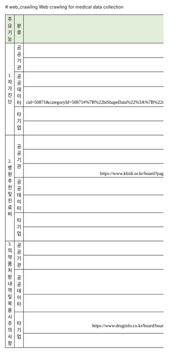 <!DOCTYPE html PUBLIC "-//W3C//DTD HTML 4.01//EN" "http://www.w3.org/TR/html4/strict.dtd">
<html>
  <head>
      <meta http-equiv="Content-Type" content="text/html; charset=utf-8">
      <meta name="generator" content="PhpSpreadsheet, https://github.com/PHPOffice/PhpSpreadsheet">
      <meta name="author" content="user" />
      <style type="text/css">
      html { font-family:Calibri, Arial, Helvetica, sans-serif; font-size:11pt; background-color:white }
      a.comment-indicator:hover + div.comment { background:#ffd; position:absolute; display:block; border:1px solid black; padding:0.5em }
      a.comment-indicator { background:red; display:inline-block; border:1px solid black; width:0.5em; height:0.5em }
      div.comment { display:none }
      table { border-collapse:collapse; page-break-after:always }
      .gridlines td { border:1px dotted black }
      .gridlines th { border:1px dotted black }
      .b { text-align:center }
      .e { text-align:center }
      .f { text-align:right }
      .inlineStr { text-align:left }
      .n { text-align:right }
      .s { text-align:left }
      td.style0 { vertical-align:middle; border-bottom:none #000000; border-top:none #000000; border-left:none #000000; border-right:none #000000; color:#000000; font-family:'맑은 고딕'; font-size:11pt; background-color:white }
      th.style0 { vertical-align:middle; border-bottom:none #000000; border-top:none #000000; border-left:none #000000; border-right:none #000000; color:#000000; font-family:'맑은 고딕'; font-size:11pt; background-color:white }
      td.style1 { vertical-align:middle; text-align:center; border-bottom:none #000000; border-top:none #000000; border-left:none #000000; border-right:none #000000; color:#000000; font-family:'맑은 고딕'; font-size:11pt; background-color:white }
      th.style1 { vertical-align:middle; text-align:center; border-bottom:none #000000; border-top:none #000000; border-left:none #000000; border-right:none #000000; color:#000000; font-family:'맑은 고딕'; font-size:11pt; background-color:white }
      td.style2 { vertical-align:middle; text-align:center; border-bottom:1px solid #000000 !important; border-top:1px solid #000000 !important; border-left:1px solid #000000 !important; border-right:1px solid #000000 !important; color:#000000; font-family:'맑은 고딕'; font-size:11pt; background-color:#E2EEDA }
      th.style2 { vertical-align:middle; text-align:center; border-bottom:1px solid #000000 !important; border-top:1px solid #000000 !important; border-left:1px solid #000000 !important; border-right:1px solid #000000 !important; color:#000000; font-family:'맑은 고딕'; font-size:11pt; background-color:#E2EEDA }
      td.style3 { vertical-align:middle; text-align:center; border-bottom:none #000000; border-top:1px solid #000000 !important; border-left:1px solid #000000 !important; border-right:1px solid #000000 !important; color:#000000; font-family:'맑은 고딕'; font-size:11pt; background-color:white }
      th.style3 { vertical-align:middle; text-align:center; border-bottom:none #000000; border-top:1px solid #000000 !important; border-left:1px solid #000000 !important; border-right:1px solid #000000 !important; color:#000000; font-family:'맑은 고딕'; font-size:11pt; background-color:white }
      td.style4 { vertical-align:middle; text-align:center; border-bottom:none #000000; border-top:none #000000; border-left:1px solid #000000 !important; border-right:1px solid #000000 !important; color:#000000; font-family:'맑은 고딕'; font-size:11pt; background-color:white }
      th.style4 { vertical-align:middle; text-align:center; border-bottom:none #000000; border-top:none #000000; border-left:1px solid #000000 !important; border-right:1px solid #000000 !important; color:#000000; font-family:'맑은 고딕'; font-size:11pt; background-color:white }
      td.style5 { vertical-align:middle; text-align:center; border-bottom:1px solid #000000 !important; border-top:none #000000; border-left:1px solid #000000 !important; border-right:1px solid #000000 !important; color:#000000; font-family:'맑은 고딕'; font-size:11pt; background-color:white }
      th.style5 { vertical-align:middle; text-align:center; border-bottom:1px solid #000000 !important; border-top:none #000000; border-left:1px solid #000000 !important; border-right:1px solid #000000 !important; color:#000000; font-family:'맑은 고딕'; font-size:11pt; background-color:white }
      td.style6 { vertical-align:middle; text-align:center; border-bottom:none #000000; border-top:1px solid #000000 !important; border-left:1px solid #000000 !important; border-right:1px solid #000000 !important; color:#000000; font-family:'맑은 고딕'; font-size:11pt; background-color:white }
      th.style6 { vertical-align:middle; text-align:center; border-bottom:none #000000; border-top:1px solid #000000 !important; border-left:1px solid #000000 !important; border-right:1px solid #000000 !important; color:#000000; font-family:'맑은 고딕'; font-size:11pt; background-color:white }
      td.style7 { vertical-align:middle; text-align:center; border-bottom:1px solid #000000 !important; border-top:1px solid #000000 !important; border-left:1px solid #000000 !important; border-right:none #000000; color:#000000; font-family:'맑은 고딕'; font-size:11pt; background-color:#E2EEDA }
      th.style7 { vertical-align:middle; text-align:center; border-bottom:1px solid #000000 !important; border-top:1px solid #000000 !important; border-left:1px solid #000000 !important; border-right:none #000000; color:#000000; font-family:'맑은 고딕'; font-size:11pt; background-color:#E2EEDA }
      td.style8 { vertical-align:middle; text-align:center; border-bottom:1px solid #000000 !important; border-top:1px solid #000000 !important; border-left:none #000000; border-right:none #000000; color:#000000; font-family:'맑은 고딕'; font-size:11pt; background-color:#E2EEDA }
      th.style8 { vertical-align:middle; text-align:center; border-bottom:1px solid #000000 !important; border-top:1px solid #000000 !important; border-left:none #000000; border-right:none #000000; color:#000000; font-family:'맑은 고딕'; font-size:11pt; background-color:#E2EEDA }
      td.style9 { vertical-align:middle; text-align:center; border-bottom:1px solid #000000 !important; border-top:1px solid #000000 !important; border-left:none #000000; border-right:1px solid #000000 !important; color:#000000; font-family:'맑은 고딕'; font-size:11pt; background-color:#E2EEDA }
      th.style9 { vertical-align:middle; text-align:center; border-bottom:1px solid #000000 !important; border-top:1px solid #000000 !important; border-left:none #000000; border-right:1px solid #000000 !important; color:#000000; font-family:'맑은 고딕'; font-size:11pt; background-color:#E2EEDA }
      td.style10 { vertical-align:middle; text-align:center; border-bottom:1px solid #000000 !important; border-top:1px solid #000000 !important; border-left:1px solid #000000 !important; border-right:none #000000; color:#000000; font-family:'맑은 고딕'; font-size:11pt; background-color:white }
      th.style10 { vertical-align:middle; text-align:center; border-bottom:1px solid #000000 !important; border-top:1px solid #000000 !important; border-left:1px solid #000000 !important; border-right:none #000000; color:#000000; font-family:'맑은 고딕'; font-size:11pt; background-color:white }
      td.style11 { vertical-align:middle; text-align:center; border-bottom:1px solid #000000 !important; border-top:1px solid #000000 !important; border-left:none #000000; border-right:none #000000; color:#000000; font-family:'맑은 고딕'; font-size:11pt; background-color:white }
      th.style11 { vertical-align:middle; text-align:center; border-bottom:1px solid #000000 !important; border-top:1px solid #000000 !important; border-left:none #000000; border-right:none #000000; color:#000000; font-family:'맑은 고딕'; font-size:11pt; background-color:white }
      td.style12 { vertical-align:middle; text-align:center; border-bottom:1px solid #000000 !important; border-top:1px solid #000000 !important; border-left:none #000000; border-right:1px solid #000000 !important; color:#000000; font-family:'맑은 고딕'; font-size:11pt; background-color:white }
      th.style12 { vertical-align:middle; text-align:center; border-bottom:1px solid #000000 !important; border-top:1px solid #000000 !important; border-left:none #000000; border-right:1px solid #000000 !important; color:#000000; font-family:'맑은 고딕'; font-size:11pt; background-color:white }
      td.style13 { vertical-align:middle; text-align:center; border-bottom:1px solid #000000 !important; border-top:1px solid #000000 !important; border-left:1px solid #000000 !important; border-right:none #000000; color:#000000; font-family:'맑은 고딕'; font-size:11pt; background-color:white }
      th.style13 { vertical-align:middle; text-align:center; border-bottom:1px solid #000000 !important; border-top:1px solid #000000 !important; border-left:1px solid #000000 !important; border-right:none #000000; color:#000000; font-family:'맑은 고딕'; font-size:11pt; background-color:white }
      td.style14 { vertical-align:middle; text-align:center; border-bottom:1px solid #000000 !important; border-top:1px solid #000000 !important; border-left:none #000000; border-right:none #000000; color:#000000; font-family:'맑은 고딕'; font-size:11pt; background-color:white }
      th.style14 { vertical-align:middle; text-align:center; border-bottom:1px solid #000000 !important; border-top:1px solid #000000 !important; border-left:none #000000; border-right:none #000000; color:#000000; font-family:'맑은 고딕'; font-size:11pt; background-color:white }
      td.style15 { vertical-align:middle; text-align:center; border-bottom:1px solid #000000 !important; border-top:1px solid #000000 !important; border-left:none #000000; border-right:1px solid #000000 !important; color:#000000; font-family:'맑은 고딕'; font-size:11pt; background-color:white }
      th.style15 { vertical-align:middle; text-align:center; border-bottom:1px solid #000000 !important; border-top:1px solid #000000 !important; border-left:none #000000; border-right:1px solid #000000 !important; color:#000000; font-family:'맑은 고딕'; font-size:11pt; background-color:white }
      td.style16 { vertical-align:middle; text-align:left; padding-left:0px; border-bottom:none #000000; border-top:none #000000; border-left:none #000000; border-right:none #000000; color:#000000; font-family:'맑은 고딕'; font-size:11pt; background-color:white }
      th.style16 { vertical-align:middle; text-align:left; padding-left:0px; border-bottom:none #000000; border-top:none #000000; border-left:none #000000; border-right:none #000000; color:#000000; font-family:'맑은 고딕'; font-size:11pt; background-color:white }
      td.style17 { vertical-align:middle; text-align:center; border-bottom:none #000000; border-top:none #000000; border-left:1px solid #000000 !important; border-right:1px solid #000000 !important; color:#000000; font-family:'맑은 고딕'; font-size:11pt; background-color:white }
      th.style17 { vertical-align:middle; text-align:center; border-bottom:none #000000; border-top:none #000000; border-left:1px solid #000000 !important; border-right:1px solid #000000 !important; color:#000000; font-family:'맑은 고딕'; font-size:11pt; background-color:white }
      td.style18 { vertical-align:middle; text-align:center; border-bottom:1px solid #000000 !important; border-top:1px solid #000000 !important; border-left:1px solid #000000 !important; border-right:none #000000; color:#000000; font-family:'맑은 고딕'; font-size:11pt; background-color:white }
      th.style18 { vertical-align:middle; text-align:center; border-bottom:1px solid #000000 !important; border-top:1px solid #000000 !important; border-left:1px solid #000000 !important; border-right:none #000000; color:#000000; font-family:'맑은 고딕'; font-size:11pt; background-color:white }
      table.sheet0 col.col0 { width:52.86666606pt }
      table.sheet0 col.col1 { width:52.18888829pt }
      table.sheet0 col.col2 { width:42.69999951pt }
      table.sheet0 col.col3 { width:42.69999951pt }
      table.sheet0 col.col4 { width:42.69999951pt }
      table.sheet0 col.col5 { width:353.12221817pt }
      table.sheet0 tr { height:33.6pt }
      table.sheet0 tr.row0 { height:33.6pt }
      table.sheet0 tr.row1 { height:33.6pt }
      table.sheet0 tr.row2 { height:33.6pt }
      table.sheet0 tr.row3 { height:33.6pt }
      table.sheet0 tr.row4 { height:33.6pt }
      table.sheet0 tr.row5 { height:33.6pt }
      table.sheet0 tr.row6 { height:33.6pt }
      table.sheet0 tr.row7 { height:33.6pt }
      table.sheet0 tr.row8 { height:33.6pt }
      table.sheet0 tr.row9 { height:33.6pt }
      table.sheet0 tr.row10 { height:33.6pt }
      table.sheet0 tr.row11 { height:33.6pt }
      table.sheet0 tr.row12 { height:33.6pt }
      table.sheet0 tr.row13 { height:33.6pt }
      table.sheet0 tr.row14 { height:33.6pt }
      table.sheet0 tr.row15 { height:33.6pt }
      table.sheet0 tr.row16 { height:33.6pt }
      table.sheet0 tr.row17 { height:33.6pt }
      table.sheet0 tr.row18 { height:33.6pt }
      table.sheet0 tr.row19 { height:33.6pt }
    </style>
  </head>

  <body>
 # web_crawling
 Web crawling for medical data collection
<style>
@page { margin-left: 0.7in; margin-right: 0.7in; margin-top: 0.75in; margin-bottom: 0.75in; }
body { margin-left: 0.7in; margin-right: 0.7in; margin-top: 0.75in; margin-bottom: 0.75in; }
</style>
    <table border="0" cellpadding="0" cellspacing="0" id="sheet0" class="sheet0 gridlines">
        <col class="col0">
        <col class="col1">
        <col class="col2">
        <col class="col3">
        <col class="col4">
        <col class="col5">
        <tbody>
          <tr class="row0">
            <td class="column0 style2 s">주요기능</td>
            <td class="column1 style2 s">분류</td>
            <td class="column2 style7 s style9" colspan="4">참고사이트</td>
          </tr>
          <tr class="row1">
            <td class="column0 style6 s style5" rowspan="6">1. 자가진단</td>
            <td class="column1 style6 s style5" rowspan="2">공공기관</td>
            <td class="column2 style10 s style12" colspan="4">&lt;자가진단 서울대학교&gt;<br />
https://hallym.hallym.or.kr/hallymuniv_sub.asp?left_menu=left_health&amp;screen=ptm803</td>
          </tr>
          <tr class="row2">
            <td class="column2 style10 s style12" colspan="4">&lt;건강체크리스트&gt;<br />
https://hallym.hallym.or.kr/hallymuniv_sub.asp?left_menu=left_health&amp;screen=ptm803</td>
          </tr>
          <tr class="row3">
            <td class="column1 style6 s style5" rowspan="2">공공데이터</td>
            <td class="column2 style10 s style12" colspan="4">&lt;만성염증 테스트&gt;<br />
https://wantmore.tistory.com/11</td>
          </tr>
          <tr class="row4">
            <td class="column2 style10 s style12" colspan="4">&lt;건강백과&gt;<br />
https://terms.naver.com/list.nhn?cid=50871&amp;categoryId=50871#%7B%22htShapeData%22%3A%7B%22mark%22%3A%22all%22%2C%22shape%22%3A%22all%22%2C%22color%22%3A%22all%22%2C%22form%22%3A%22all%22%2C%22line%22%3A%22all%22%7D%2C%22sRangeType%22%3A%22a%22%2C%22nPage%22%3A1%7D</td>
          </tr>
          <tr class="row5">
            <td class="column1 style6 s style5" rowspan="2">타기업</td>
            <td class="column2 style10 s style12" colspan="4">&lt;Google play COPD자가진단 시스템2&gt;<br />
https://play.google.com/store/apps/details?id=kr.hntcoms.self_test_for_control_group</td>
          </tr>
          <tr class="row6">
            <td class="column2 style13 null style15" colspan="4"></td>
          </tr>
          <tr class="row7">
            <td class="column0 style3 s style5" rowspan="7">2.병원추천<br />
및<br />
진료비</td>
            <td class="column1 style6 s style5" rowspan="3">공공기관</td>
            <td class="column2 style10 s style12" colspan="4">&lt;건강보험심평원&gt;<br />
https://www.hira.or.kr/rg/dur/form.do?pgmid=HIRAA030029000000#</td>
          </tr>
          <tr class="row8">
            <td class="column2 style10 null style12" colspan="4"></td>
          </tr>
          <tr class="row9">
            <td class="column2 style10 s style12" colspan="4">&lt;한국보건산업진흥원 보건산업동향&gt;<br />
https://www.khidi.or.kr/board?pageNum=1&amp;rowCnt=10&amp;menuId=MENU01783&amp;maxIndex=00488242389998&amp;minIndex=00001777199998&amp;schType=0&amp;schText=&amp;categoryId=&amp;continent=&amp;country=&amp;upDown=0&amp;boardStyle=&amp;no1=331</td>
          </tr>
          <tr class="row10">
            <td class="column1 style6 s style5" rowspan="2">공공데이터</td>
            <td class="column2 style10 s style12" colspan="4">&lt;보건의료빅데이터시스템&gt;<br />
https://opendata.hira.or.kr/home.do</td>
          </tr>
          <tr class="row11">
            <td class="column2 style10 s style12" colspan="4">&lt;비급여 진료비&gt;<br />
https://guri.hyumc.com/guri/guidance/nonPaymentItem.do</td>
          </tr>
          <tr class="row12">
            <td class="column1 style6 s style5" rowspan="2">타기업</td>
            <td class="column2 style10 s style12" colspan="4">&lt;진료별로 클릭시 진료하는 병원들 뜸&gt;<br />
http://medinavi.co.kr/medical_course/1.html</td>
          </tr>
          <tr class="row13">
            <td class="column2 style18 s style15" colspan="4">&lt;약국 찾기&gt;<br />
https://www.e-gen.or.kr/egen/search_pharmacy.do?searchType=map</td>
          </tr>
          <tr class="row14">
            <td class="column0 style3 s style5" rowspan="6">3.의약품<br />
처방내역<br />
및 <br />
복용시<br />
주의사항</td>
            <td class="column1 style6 s style5" rowspan="2">공공기관</td>
            <td class="column2 style10 s style12" colspan="4">&lt;의약품안전처&gt;<br />
https://nedrug.mfds.go.kr/pbp/CCBCA01</td>
          </tr>
          <tr class="row15">
            <td class="column2 style13 null style15" colspan="4"></td>
          </tr>
          <tr class="row16">
            <td class="column1 style6 s style5" rowspan="2">공공데이터</td>
            <td class="column2 style10 s style12" colspan="4">&lt;질병&amp;약복용시 주의사항&gt;<br />
https://opendata.hira.or.kr/op/opc/selectOpenDataList.do?sno=0&amp;publDataTpCd=&amp;searchCnd=&amp;searchWrd=&amp;pageIndex=1</td>
          </tr>
          <tr class="row17">
            <td class="column2 style10 s style12" colspan="4">&lt;약국비용 계산기&gt;<br />
https://www.hira.or.kr/rf/medicine/calculator/form.do?pgmid=HIRAA030037000000</td>
          </tr>
          <tr class="row18">
            <td class="column1 style6 s style5" rowspan="2">타기업</td>
            <td class="column2 style10 s style12" colspan="4">&lt; 드러그인포&gt;<br />
https://www.druginfo.co.kr/board/board_read.aspx?boardId=1001&amp;articleId=37192&amp;articleNum=17405&amp;startNum=17362&amp;maxNum=17382&amp;requestPage=2&amp;fileId=&amp;reqDirectory1=0&amp;reqDirectory2=0&amp;reqReply=0&amp;reqInterest=0&amp;BestPeople=&amp;</td>
          </tr>
          <tr class="row19">
            <td class="column2 style13 null style15" colspan="4"></td>
          </tr>
        </tbody>
    </table>
  </body>
</html>

 
